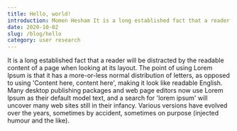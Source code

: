 ```yaml
---
title: Hello, world!
introduction: Momen Hesham It is a long established fact that a reader will be distracted by the readable content of a page when looking at its layout.
date: 2020-10-02
slug: /blog/hello
category: user research
---
```


It is a long established fact that a reader will be distracted by the readable content of a page when looking at its layout. The point of using Lorem Ipsum is that it has a more-or-less normal distribution of letters, as opposed to using 'Content here, content here', making it look like readable English. Many desktop publishing packages and web page editors now use Lorem Ipsum as their default model text, and a search for 'lorem ipsum' will uncover many web sites still in their infancy. Various versions have evolved over the years, sometimes by accident, sometimes on purpose (injected humour and the like).

